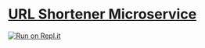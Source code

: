 # [URL Shortener Microservice](https://www.freecodecamp.org/learn/apis-and-microservices/apis-and-microservices-projects/url-shortener-microservice)
[![Run on Repl.it](https://repl.it/badge/github/XL19860214/boilerplate-project-urlshortener)](https://repl.it/github/XL19860214/boilerplate-project-urlshortener)
